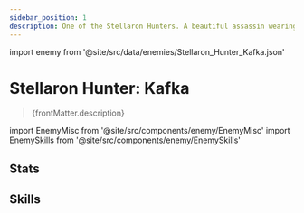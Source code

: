 ```yaml
---
sidebar_position: 1
description: One of the Stellaron Hunters. A beautiful assassin wearing an enigmatic smile, she excels in manipulation and various weaponry. It was by her design that the Astral Express was led here, all of which was simply part of a certain plan...
---
```


import enemy from '@site/src/data/enemies/Stellaron_Hunter_Kafka.json'

# Stellaron Hunter: Kafka
<blockquote>{frontMatter.description}</blockquote>

import EnemyMisc from '@site/src/components/enemy/EnemyMisc'
import EnemySkills from '@site/src/components/enemy/EnemySkills'

## Stats

<EnemyMisc enemy={enemy} variant={0} />

## Skills

<EnemySkills enemy={enemy} variant={0} />
